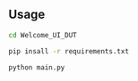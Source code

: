 ## Usage
```bash
cd Welcome_UI_DUT
```
```bash
pip insall -r requirements.txt
```
```python
python main.py
```

